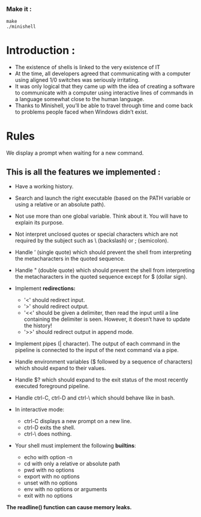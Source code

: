 ### **Make it :**
  ```
make
./minishell
  ```

# Introduction :
- The existence of shells is linked to the very existence of IT
- At the time, all developers agreed that communicating with a computer using aligned 1/0 switches was seriously irritating.
- It was only logical that they came up with the idea of creating a software to communicate with a computer using interactive lines of commands in a language somewhat close to the human language.
- Thanks to Minishell, you’ll be able to travel through time and come back to problems
people faced when Windows didn’t exist.

# Rules
We display a prompt when waiting for a new command.
## This is all the features we implemented :
- Have a working history.
- Search and launch the right executable (based on the PATH variable or using a
relative or an absolute path).
- Not use more than one global variable. Think about it. You will have to explain
its purpose.
- Not interpret unclosed quotes or special characters which are not required by the
subject such as \ (backslash) or ; (semicolon).
- Handle ’ (single quote) which should prevent the shell from interpreting the metacharacters in the quoted sequence.
- Handle " (double quote) which should prevent the shell from interpreting the metacharacters in the quoted sequence except for $ (dollar sign).

- Implement **redirections:**
  - '<' should redirect input.
  - '>' should redirect output.
  - '<<' should be given a delimiter, then read the input until a line containing the delimiter is seen. However, it doesn’t have to update the history!
  - '>>' should redirect output in append mode.
- Implement pipes (| character). The output of each command in the pipeline is
connected to the input of the next command via a pipe.
- Handle environment variables ($ followed by a sequence of characters) which
should expand to their values.
- Handle $? which should expand to the exit status of the most recently executed
foreground pipeline.
- Handle ctrl-C, ctrl-D and ctrl-\ which should behave like in bash.
-  In interactive mode:
   -  ctrl-C displays a new prompt on a new line.
   -  ctrl-D exits the shell.
   -  ctrl-\ does nothing.
-  Your shell must implement the following **builtins**:
   -  echo with option -n
   -  cd with only a relative or absolute path
   -  pwd with no options
   -  export with no options
   -  unset with no options
   -  env with no options or arguments
   -  exit with no options

**The readline() function can cause memory leaks.**
